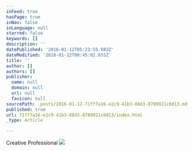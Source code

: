 ```yaml
---
inFeed: true
hasPage: true
inNav: false
inLanguage: null
starred: false
keywords: []
description: ''
datePublished: '2016-01-12T05:23:55.883Z'
dateModified: '2016-01-12T00:45:02.655Z'
title: ''
author: []
authors: []
publisher:
  name: null
  domain: null
  url: null
  favicon: null
sourcePath: _posts/2016-01-12-71ff7a16-e2c9-41b3-88d3-8789921c0d13.md
published: true
url: 71ff7a16-e2c9-41b3-88d3-8789921c0d13/index.html
_type: Article

---
```

Creative Professional
![](https://s3-us-west-2.amazonaws.com/the-grid-img/p/ddbf662d950c0728a19c44c71fedaf9e51904ced.jpg)